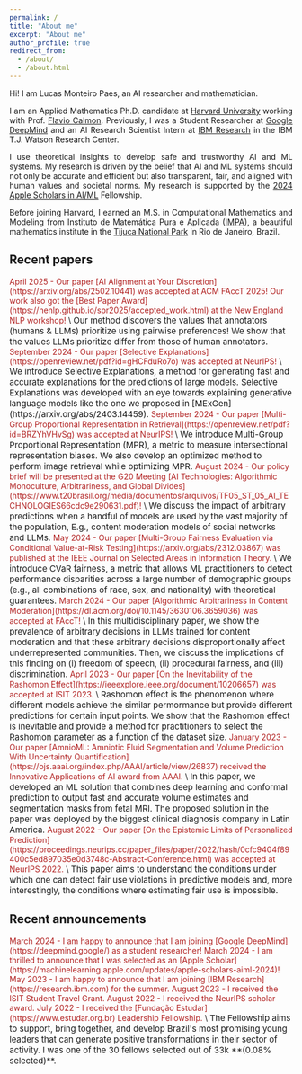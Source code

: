 ```yaml
---
permalink: /
title: "About me"
excerpt: "About me"
author_profile: true
redirect_from: 
  - /about/
  - /about.html
---
```


<div style="text-align: justify;">
Hi! I am Lucas Monteiro Paes, an AI researcher and mathematician.

I am an Applied Mathematics Ph.D. candidate at [Harvard University](https://www.seas.harvard.edu) working with Prof. [Flavio Calmon](http://people.seas.harvard.edu/~flavio/#). Previously, I was a Student Researcher at [Google DeepMind](https://deepmind.google/) and an AI Research Scientist Intern at [IBM Research](https://research.ibm.com/) in the IBM T.J. Watson Research Center.

I use theoretical insights to develop safe and trustworthy AI and ML systems. My research is driven by the belief that AI and ML systems should not only be accurate and efficient but also transparent, fair, and aligned with human values and societal norms. My research is supported by the [2024 Apple Scholars in AI/ML](https://machinelearning.apple.com/updates/apple-scholars-aiml-2024) Fellowship.

Before joining Harvard, I earned an M.S. in Computational Mathematics and Modeling from Instituto de Matemática Pura e Aplicada ([IMPA](https://impa.br/en_US/)), a beautiful mathematics institute in the [Tijuca National Park](https://en.wikipedia.org/wiki/Tijuca_National_Park) in Rio de Janeiro, Brazil.
</div>

## Recent papers
<span style="color: FireBrick"> 
April 2025 - Our paper [AI Alignment at Your Discretion](https://arxiv.org/abs/2502.10441) was accepted at ACM FAccT 2025! Our work also got the [Best Paper Award](https://nenlp.github.io/spr2025/accepted_work.html) at the New England NLP workshop!
</span> \
<span style="font-size:15px">
Our method discovers the values that annotators (humans & LLMs) prioritize using pairwise preferences!
We show that the values LLMs prioritize differ from those of human annotators. 
</span> 

<span style="color: FireBrick"> 
September 2024 - Our paper [Selective Explanations](https://openreview.net/pdf?id=gHCFduRo7o) was accepted at NeurIPS!
</span> \
<span style="font-size:15px">
We introduce Selective Explanations, a method for generating fast and accurate explanations for the predictions of large models. Selective Explanations was developed with an eye towards explaining generative language models like the one we proposed in [MExGen](https://arxiv.org/abs/2403.14459).
</span> 

<span style="color: FireBrick"> 
September 2024 - Our paper [Multi-Group Proportional Representation in Retrieval](https://openreview.net/pdf?id=BRZYhVHvSg) was accepted at NeurIPS!
</span> \
<span style="font-size:15px">
We introduce Multi-Group Proportional Representation (MPR), a metric to measure intersectional representation biases. We also develop an optimized method to perform image retrieval while optimizing MPR. 
</span> 

<span style="color: FireBrick"> 
August 2024 - Our policy brief will be presented at the G20 Meeting [AI Technologies: Algorithmic Monoculture, Arbitrariness, and Global Divides](https://www.t20brasil.org/media/documentos/arquivos/TF05_ST_05_AI_TECHNOLOGIES66cdc9e290631.pdf)!
</span> \
<span style="font-size:15px">
  We discuss the impact of arbitrary predictions when a handful of models are used by the vast majority of the population, E.g., content moderation models of social networks and LLMs.
</span> 

<span style="color: FireBrick"> 
May 2024 - Our paper [Multi-Group Fairness Evaluation via Conditional Value-at-Risk Testing](https://arxiv.org/abs/2312.03867) was published at the IEEE Journal on Selected Areas in Information Theory. 
</span> \
<span style="font-size:15px">
We introduce CVaR fairness, a metric that allows ML practitioners to detect performance disparities across a large number of demographic groups (e.g., all combinations of race, sex, and nationality) with theoretical guarantees.
</span> 

<span style="color: FireBrick"> 
March 2024 - Our paper [Algorithmic Arbitrariness in Content Moderation](https://dl.acm.org/doi/10.1145/3630106.3659036) was accepted at FAccT!
</span> \
<span style="font-size:15px">
In this multidisciplinary paper, we show the prevalence of arbitrary decisions in LLMs trained for content moderation and that these arbitrary decisions disproportionally affect underrepresented communities. Then, we discuss the implications of this finding on (i) freedom of speech, (ii) procedural fairness, and (iii) discrimination.
</span> 

<span style="color: FireBrick"> 
April 2023 - Our paper [On the Inevitability of the Rashomon Effect](https://ieeexplore.ieee.org/document/10206657) was accepted at ISIT 2023.
</span> \
<span style="font-size:15px">
Rashomon effect is the phenomenon where different models achieve the similar permormance but provide different predictions for certain input points.
We show that the Rashomon effect is inevitable and provide a method for practitioners to select the Rashomon parameter as a function of the dataset size. 
</span> 

<span style="color: FireBrick"> 
January 2023 - Our paper [AmnioML: Amniotic Fluid Segmentation and Volume Prediction With Uncertainty Quantification](https://ojs.aaai.org/index.php/AAAI/article/view/26837) received the Innovative Applications of AI award from AAAI. 
</span> \
<span style="font-size:15px"> 
In this paper, we developed an ML solution that combines deep learning and conformal prediction to output fast and accurate volume estimates and segmentation masks from fetal MRI. The proposed solution in the paper was deployed by the biggest clinical diagnosis company in Latin America.
</span> 

<span style="color: FireBrick"> 
August 2022 - Our paper [On the Epistemic Limits of Personalized Prediction](https://proceedings.neurips.cc/paper_files/paper/2022/hash/0cfc9404f89400c5ed897035e0d3748c-Abstract-Conference.html) was accepted at NeurIPS 2022. 
</span> \
<span style="font-size:15px"> 
This paper aims to understand the conditions under which one can detect fair use violations in predictive models and, more interestingly, the conditions where estimating fair use is impossible.
</span> 


## Recent announcements
<span style="color: FireBrick"> 
March 2024 - I am happy to announce that I am joining [Google DeepMind](https://deepmind.google/) as a student researcher!
</span> 

<span style="color: FireBrick"> 
March 2024 - I am thrilled to announce that I was selected as an [Apple Scholar](https://machinelearning.apple.com/updates/apple-scholars-aiml-2024)!
</span> 

<span style="color: FireBrick"> 
May 2023 - I am happy to announce that I am joining [IBM Research](https://research.ibm.com) for the summer. 
</span> 

<span style="color: FireBrick"> 
August 2023 - I received the ISIT Student Travel Grant. 
</span> 

<span style="color: FireBrick"> 
August 2022 - I received the NeurIPS scholar award. 
</span> 

<span style="color: FireBrick"> 
July 2022 - I received the [Fundação Estudar](https://www.estudar.org.br) Leadership Fellowship. 
</span> \
<span style="font-size:15px"> 
The Fellowship aims to support, bring together, and develop Brazil's most promising young leaders that can generate positive transformations in their sector of activity. I was one of the 30 fellows selected out of 33k **(0.08% selected)**. 
</span> 


